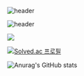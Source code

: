 ![header](https://capsule-render.vercel.app/api?type=slice&color=A100FF&height=200&section=header&text=Hello%20render&desc=Hello%20capsule%20render)

![header](https://capsule-render.vercel.app/api?text=Hello%World!&fontAlign=70)

   
   
   <img src="https://img.shields.io/badge/메일-EA4335?style=flat&logo=gmail&logoColor=white"/>

[![Solved.ac
프로필](http://mazassumnida.wtf/api/v2/generate_badge?boj={handle})](https://solved.ac/{handle})


![Anurag's GitHub stats](https://github-readme-stats.vercel.app/api?username=costudying&show_icons=true&theme=dark)
